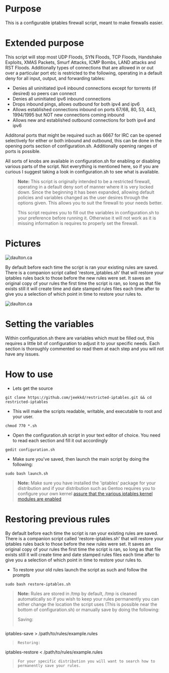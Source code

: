 Purpose
===

This is a configurable iptables firewall script, meant to make firewalls easier. 

Extended purpose
===

This script will stop most UDP Floods, SYN Floods, TCP Floods, Handshake Exploits, XMAS Packets, 
Smurf Attacks, ICMP Bombs, LAND attacks and RST Floods. Additionally types of connections that are 
allowed in or out over a particular port etc is restricted to the following, operating in a default 
deny for all input, output, and forwarding tables:  

* Denies all uninitiated ipv4 inbound connections except for torrents (if desired) so peers can connect
* Denies all uninitiated ipv6 inbound connections
* Drops inbound pings, allows outbound for both ipv4 and ipv6
* Allows established connections inbound on ports 67/68, 80, 53, 443, 1994/1995 but NOT new connections
coming inbound
* Allows new and established outbound connections for both ipv4 and ipv6          

Additonal ports that might be required such as 6667 for IRC can be opened selectively for either or both
inbound and outbound, this can be done in the opening ports section of configuration.sh. Additionally 
opening ranges of ports is possible.

All sorts of knobs are available in configuration.sh for enabling or disabling various parts of the
script. Not everything is mentioned here, so if you are curious I suggest taking a look in configuration.sh
to see what is available.

> **Note:** 
> This script is originally intended to be a restricted firewall, operating in a default deny sort of
> manner where it is very locked down. Since the beginning it has been expanded, allowing default policies
> and variables changed as the user desires through the options given. This allows you to suit the firewall
> to your needs better.
>
> This script requires you to fill out the variables in configuration.sh to your preference before running
> it. Otherwise it will not work as it is missing information is requires to properly set the firewall.

Pictures
===

![daulton.ca](https://daulton.ca/lib/exe/fetch.php/bash_script_pictures:iptables-00.png?cache=)

By default before each time the script is ran your existing rules are saved. There is a companion script 
called 'restore_iptables.sh' that will restore your iptables rules back to those before the new rules were 
set. It saves an original copy of your rules the first time the script is ran, so long as that file exists 
still it will create time and date stamped rules files each time after to give you a selection of which 
point in time to restore your rules to.

![daulton.ca](https://daulton.ca/lib/exe/fetch.php/bash_script_pictures:iptables-01.png?cache=)

Setting the variables
===

Within configuration.sh there are variables which must be filled out, this requires a little bit of 
configuration to adjust it to your specific needs. Each section is thoroughly commented so read them 
at each step and you will not have any issues.


How to use
===

- Lets get the source

```
git clone https://github.com/jeekkd/restricted-iptables.git && cd restricted-iptables
```

- This will make the scripts readable, writable, and executable to root and your user. 

```
chmod 770 *.sh
```

- Open the configuration.sh script in your text editor of choice. You need to read each section and fill it out accordingly

```
gedit configuration.sh
```

- Make sure you've saved, then launch the main script by doing the following:

```
sudo bash launch.sh
```

> **Note:** 
> Make sure you have installed the 'iptables' package for your distribution and if your distribution
> such as Gentoo requires you to configure your own kernel [assure that the various iptables kernel 
modules are enabled](https://wiki.gentoo.org/wiki/Iptables)

Restoring previous rules
===

By default before each time the script is ran your existing rules are saved. There is a companion script 
called 'restore-iptables.sh' that will restore your iptables rules back to those before the new rules were 
set. It saves an original copy of your rules the first time the script is ran, so long as that file exists 
still it will create time and date stamped rules files each time after to give you a selection of which point 
in time to restore your rules to.

- To restore your old rules launch the script as such and follow the prompts

```
sudo bash restore-iptables.sh
```


> **Note:** 
> Rules are stored in /tmp by default, /tmp is cleaned automatically so if you wish to keep your rules 
> permanently you can either change the location the script uses (This is possible near the bottom of 
configuration.sh) or manually save by doing the following:
>
> Saving:
> ```
 iptables-save > /path/to/rules/example.rules
>
>```
> Restoring:
> ```
 iptables-restore < /path/to/rules/example.rules
> ```
> For your specific distribution you will want to search how to permanently save your rules. 
>
